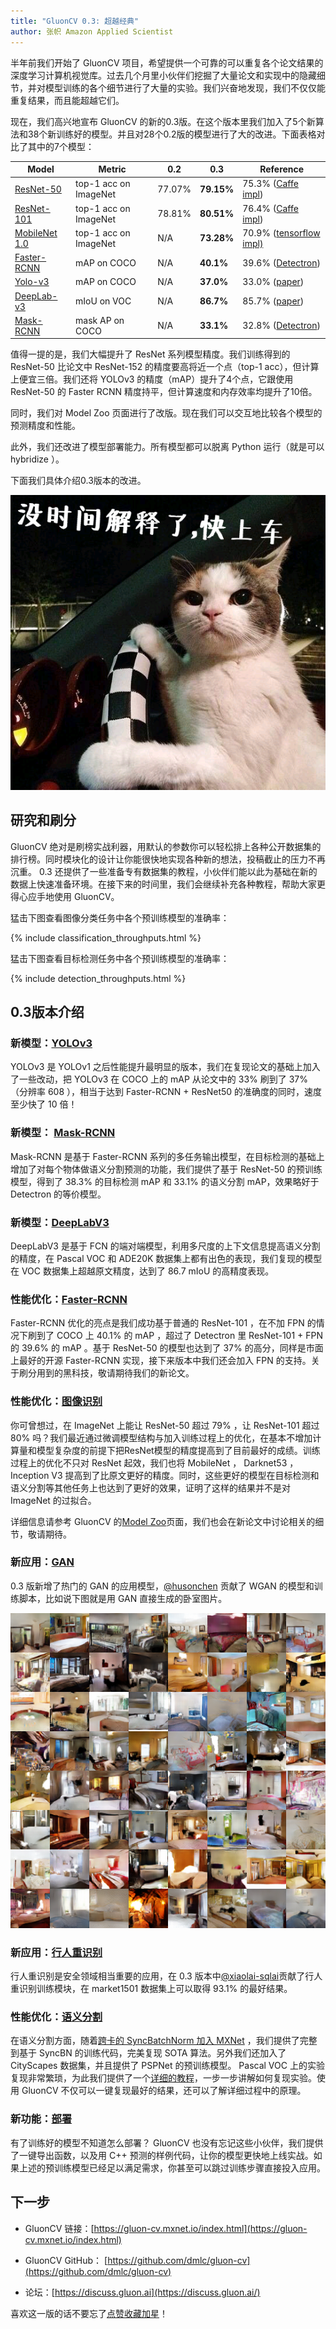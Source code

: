 ```yaml
---
title: "GluonCV 0.3: 超越经典"
author: 张帜 Amazon Applied Scientist
---
```


半年前我们开始了 GluonCV 项目，希望提供一个可靠的可以重复各个论文结果的深度学习计算机视觉库。过去几个月里小伙伴们挖掘了大量论文和实现中的隐藏细节，并对模型训练的各个细节进行了大量的实验。我们兴奋地发现，我们不仅仅能重复结果，而且能超越它们。

现在，我们高兴地宣布 GluonCV 的新的0.3版。在这个版本里我们加入了5个新算法和38个新训练好的模型。并且对28个0.2版的模型进行了大的改进。下面表格对比了其中的7个模型：

| Model               | Metric                | 0.2    | 0.3    | Reference                                                    |
| ------------------- | --------------------- | ------ | ------ | ------------------------------------------------------------ |
| [ResNet-50](https://gluon-cv.mxnet.io/model_zoo/classification.html#resnet)           | top-1 acc on ImageNet | 77.07% | **79.15%** | 75.3% ([Caffe impl](https://github.com/KaimingHe/deep-residual-networks)) |
| [ResNet-101](https://gluon-cv.mxnet.io/model_zoo/classification.html#resnet)           | top-1 acc on ImageNet | 78.81% | **80.51%** | 76.4% ([Caffe impl](https://github.com/KaimingHe/deep-residual-networks)) |
| [MobileNet 1.0](https://gluon-cv.mxnet.io/model_zoo/classification.html#mobilenet) | top-1 acc on ImageNet |  N/A | **73.28%** | 70.9% ([tensorflow impl)](https://github.com/tensorflow/models/blob/master/research/slim/nets/mobilenet_v1.md) |
| [Faster-RCNN](https://gluon-cv.mxnet.io/model_zoo/detection.html#id37)         | mAP on COCO           | N/A    | **40.1%**  | 39.6% ([Detectron](https://github.com/facebookresearch/Detectron)) |
| [Yolo-v3](https://gluon-cv.mxnet.io/model_zoo/detection.html#id44)             | mAP on COCO           | N/A    | **37.0%**  | 33.0% ([paper](https://pjreddie.com/media/files/papers/YOLOv3.pdf)) |
| [DeepLab-v3](https://gluon-cv.mxnet.io/model_zoo/segmentation.html#semantic-segmentation)          | mIoU on VOC           | N/A    | **86.7%**  | 85.7% ([paper](https://arxiv.org/abs/1706.05587))            |
| [Mask-RCNN](https://gluon-cv.mxnet.io/model_zoo/segmentation.html#instance-segmentation)   | mask AP on COCO       | N/A    | **33.1%**  | 32.8% ([Detectron](https://github.com/facebookresearch/Detectron)) |



值得一提的是，我们大幅提升了 ResNet 系列模型精度。我们训练得到的 ResNet-50 比论文中 ResNet-152 的精度要高将近一个点（top-1 acc），但计算上便宜三倍。我们还将 YOLOv3 的精度（mAP）提升了4个点，它跟使用 ResNet-50 的 Faster RCNN 精度持平，但计算速度和内存效率均提升了10倍。

同时，我们对 Model Zoo 页面进行了改版。现在我们可以交互地比较各个模型的预测精度和性能。

此外，我们还改进了模型部署能力。所有模型都可以脱离 Python 运行（就是可以 hybridize ）。

下面我们具体介绍0.3版本的改进。

![](img/gluon-cv-0.3.png)

## 研究和刷分

GluonCV 绝对是刷榜实战利器，用默认的参数你可以轻松排上各种公开数据集的排行榜。同时模块化的设计让你能很快地实现各种新的想法，投稿截止的压力不再沉重。 0.3 还提供了一些准备专有数据集的教程，小伙伴们能以此为基础在新的数据上快速准备环境。在接下来的时间里，我们会继续补充各种教程，帮助大家更得心应手地使用 GluonCV。

猛击下图查看图像分类任务中各个预训练模型的准确率：

<div style="max-width: 800px;" >
{% include classification_throughputs.html %}
</div>

猛击下图查看目标检测任务中各个预训练模型的准确率：

<div style="max-width: 800px;" >
{% include detection_throughputs.html %}
</div>

## 0.3版本介绍

### 新模型：[YOLOv3](https://gluon-cv.mxnet.io/model_zoo/detection.html#ms-coco)

YOLOv3 是 YOLOv1 之后性能提升最明显的版本，我们在复现论文的基础上加入了一些改动，把 YOLOv3 在 COCO 上的 mAP 从论文中的 33% 刷到了 37% （分辨率 608 ），相当于达到 Faster-RCNN + ResNet50 的准确度的同时，速度至少快了 10 倍！

### 新模型： [Mask-RCNN](https://gluon-cv.mxnet.io/model_zoo/segmentation.html#instance-segmentation)

Mask-RCNN 是基于 Faster-RCNN 系列的多任务输出模型，在目标检测的基础上增加了对每个物体做语义分割预测的功能，我们提供了基于 ResNet-50 的预训练模型，得到了 38.3% 的目标检测 mAP 和 33.1% 的语义分割 mAP，效果略好于 Detectron 的等价模型。

### 新模型：[DeepLabV3](https://gluon-cv.mxnet.io/model_zoo/segmentation.html#semantic-segmentation)

DeepLabV3 是基于 FCN 的端对端模型，利用多尺度的上下文信息提高语义分割的精度，在 Pascal VOC 和 ADE20K 数据集上都有出色的表现，我们复现的模型在 VOC 数据集上超越原文精度，达到了 86.7 mIoU 的高精度表现。

### 性能优化：[Faster-RCNN](https://gluon-cv.mxnet.io/model_zoo/detection.html#ms-coco)

Faster-RCNN 优化的亮点是我们成功基于普通的 ResNet-101 ，在不加 FPN 的情况下刷到了 COCO 上 40.1% 的 mAP ，超过了 Detectron 里 ResNet-101 + FPN 的 39.6% 的 mAP 。基于 ResNet-50 的模型也达到了 37% 的高分，同样是市面上最好的开源 Faster-RCNN 实现，接下来版本中我们还会加入 FPN 的支持。关于刷分用到的黑科技，敬请期待我们的新论文。

### 性能优化：[图像识别](https://gluon-cv.mxnet.io/model_zoo/classification.html)

你可曾想过，在 ImageNet 上能让 ResNet-50 超过 79% ，让 ResNet-101 超过 80% 吗？我们最近通过微调模型结构与加入训练过程上的优化，在基本不增加计算量和模型复杂度的前提下把ResNet模型的精度提高到了目前最好的成绩。训练过程上的优化不只对 ResNet 起效，我们也将 MobileNet ， Darknet53 ， Inception V3 提高到了比原文更好的精度。同时，这些更好的模型在目标检测和语义分割等其他任务上也达到了更好的效果，证明了这样的结果并不是对 ImageNet 的过拟合。

详细信息请参考 GluonCV 的[Model Zoo](https://gluon-cv.mxnet.io/model_zoo/classification.html)页面，我们也会在新论文中讨论相关的细节，敬请期待。

### 新应用：[GAN](https://github.com/dmlc/gluon-cv/tree/master/scripts/gan/wgan)

0.3 版新增了热门的 GAN 的应用模型，[@husonchen](https://github.com/husonchen) 贡献了 WGAN 的模型和训练脚本，比如说下图就是用 GAN 直接生成的卧室图片。

![](img/gan-room-fake.png)

### 新应用：[行人重识别](https://github.com/dmlc/gluon-cv/tree/master/scripts/re-id/baseline)

行人重识别是安全领域相当重要的应用，在 0.3 版本中[@xiaolai-sqlai](https://github.com/xiaolai-sqlai)贡献了行人重识别训练模块，在 market1501 数据集上可以取得 93.1% 的最好结果。

### 性能优化：[语义分割](https://gluon-cv.mxnet.io/model_zoo/segmentation.html)

在语义分割方面，随着[跨卡的 SyncBatchNorm 加入 MXNet](https://zh.mxnet.io/blog/syncbn) ，我们提供了完整到基于 SyncBN 的训练代码，完美复现 SOTA 算法。另外我们还加入了 CityScapes 数据集，并且提供了 PSPNet 的预训练模型。 Pascal VOC 上的实验复现非常繁琐，为此我们提供了一个[详细的教程](https://gluon-cv.mxnet.io/build/examples_segmentation/voc_sota.html)，一步一步讲解如何复现实验。使用 GluonCV 不仅可以一键复现最好的结果，还可以了解详细过程中的原理。

### 新功能：[部署](https://gluon-cv.mxnet.io/build/examples_deployment/export_network.html)

有了训练好的模型不知道怎么部署？ GluonCV 也没有忘记这些小伙伴，我们提供了一键导出函数，以及用 C++ 预测的样例代码，让你的模型更快地上线实战。如果上述的预训练模型已经足以满足需求，你甚至可以跳过训练步骤直接投入应用。

## 下一步

- GluonCV 链接：[https://gluon-cv.mxnet.io/index.html](https://gluon-cv.mxnet.io/index.html)

- GluonCV GitHub： [https://github.com/dmlc/gluon-cv](https://github.com/dmlc/gluon-cv)

- 论坛：[https://discuss.gluon.ai](https://discuss.gluon.ai/)

喜欢这一版的话不要忘了[点赞收藏加星](https://github.com/dmlc/gluon-cv)！
